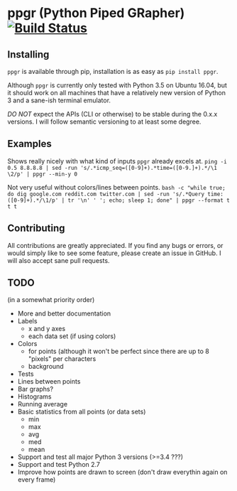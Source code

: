# ppgr (Python Piped GRapher) [![Build Status](https://travis-ci.org/PolarPayne/ppgr.svg?branch=master)](https://travis-ci.org/PolarPayne/ppgr)

## Installing
`ppgr` is available through pip, installation is as easy as `pip install ppgr`.

Although `ppgr` is currently only tested with Python 3.5 on Ubuntu 16.04, but it should work on all
machines that have a relatively new version of Python 3 and a sane-ish terminal emulator.

*DO NOT* expect the APIs (CLI or otherwise) to be stable during the 0.x.x versions.
I will follow semantic versioning to at least some degree.

## Examples
Shows really nicely with what kind of inputs `ppgr` already excels at.
`ping -i 0.5 8.8.8.8 | sed -run 's/.*icmp_seq=([0-9]+).*time=([0-9.]+).*/\1 \2/p' | ppgr --min-y 0`

Not very useful without colors/lines between points.
`bash -c "while true; do dig google.com reddit.com twitter.com | sed -run 's/.*Query time: ([0-9]+).*/\1/p' | tr '\n' ' '; echo; sleep 1; done" | ppgr --format t t t`


## Contributing
All contributions are greatly appreciated. If you find any bugs or errors, or would simply like to
see some feature, please create an issue in GitHub. I will also accept sane pull requests.

## TODO
(in a somewhat priority order)

* More and better documentation
* Labels
    * x and y axes
    * each data set (if using colors)
* Colors
    * for points (although it won't be perfect since there are up to 8 "pixels" per characters
    * background
* Tests
* Lines between points
* Bar graphs?
* Histograms
* Running average
* Basic statistics from all points (or data sets)
    * min
    * max
    * avg
    * med
    * mean
* Support and test all major Python 3 versions (>=3.4 ???)
* Support and test Python 2.7
* Improve how points are drawn to screen (don't draw everythin again on every frame)
